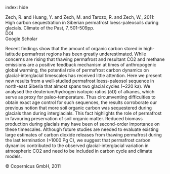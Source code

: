 index: hide

<div class="Citation">

  <div class="Citation-body">
    <div class="Citation-text">Zech, R. and Huang, Y. and Zech, M. and Tarozo, R. and Zech, W., 2011: High carbon sequestration in Siberian permafrost loess-paleosoils during glacials. <span class="Article-journal">Climate of the Past, </span><span class="Article-volume">7, </span>501-509pp.</div>
    <div class="Citation-links">
      <div class="CitationLink" data-href="https://doi.org/10.5194/cp-7-501-2011">
        <div class="CitationLink-icon CitationLink-Doi"></div>
        <div class="CitationLink-text">DOI</div>
      </div>
      <div class="CitationLink" data-href="https://scholar.google.com/scholar?q=10.5194/cp-7-501-2011">
        <div class="CitationLink-icon CitationLink-Scholar"></div>
        <div class="CitationLink-text">Google Scholar</div>
      </div>
    </div>
  </div>
</div>

Recent findings show that the amount of organic carbon stored in high-latitude permafrost regions has been greatly underestimated. While concerns are rising that thawing permafrost and resultant CO2 and methane emissions are a positive feedback mechanism at times of anthropogenic global warming, the potential role of permafrost carbon dynamics on glacial-interglacial timescales has received little attention.  Here we present new results from a well-studied permafrost loess-paleosol sequence in north-east Siberia that almost spans two glacial cycles (~220 ka). We analysed the deuterium/hydrogen isotopic ratios (δD) of alkanes, which serve as proxy for paleo-temperature. Thus circumventing difficulties to obtain exact age control for such sequences, the results corroborate our previous notion that more soil organic carbon was sequestered during glacials than during interglacials. This fact highlights the role of permafrost in favouring preservation of soil organic matter. Reduced biomass production during glacials may have been of second-order importance on these timescales.  Although future studies are needed to evaluate existing large estimates of carbon dioxide releases from thawing permafrost during the last termination (>1000 Pg C), we suggest that permafrost carbon dynamics contributed to the observed glacial-interglacial variation in atmospheric CO2 and need to be included in carbon cycle and climate models.

<div class="Citation-copy">
&copy; Copernicus GmbH, 2011
</div>